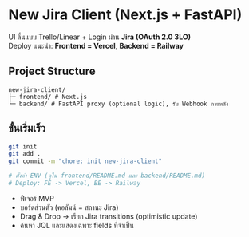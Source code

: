 # New Jira Client (Next.js + FastAPI)

UI ลื่นแบบ Trello/Linear + Login ผ่าน **Jira (OAuth 2.0 3LO)**  
Deploy แนะนำ: **Frontend = Vercel**, **Backend = Railway**

## Project Structure

```
new-jira-client/
├─ frontend/ # Next.js 
└─ backend/ # FastAPI proxy (optional logic), รับ Webhook ภายหลัง
```

## ขั้นเริ่มเร็ว
```bash
git init
git add .
git commit -m "chore: init new-jira-client"

# ตั้งค่า ENV (ดูใน frontend/README.md และ backend/README.md)
# Deploy: FE -> Vercel, BE -> Railway
```

- ฟีเจอร์ MVP
- บอร์ดส่วนตัว (คอลัมน์ = สถานะ Jira)
- Drag & Drop → เรียก Jira transitions (optimistic update)
- ค้นหา JQL และแสดงเฉพาะ fields ที่จำเป็น